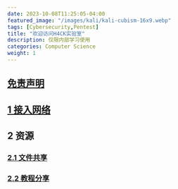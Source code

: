 ```yaml
---
date: 2023-10-08T11:25:05-04:00
featured_image: "/images/kali/kali-cubism-16x9.webp"
tags: [Cybersecurity,Pentest]
title: "欢迎访问H4CK实验室"
description: 仅限内部学习使用
categories: Computer Science
weight: 1
---
```

## [免责声明](/disclaimer/zh-cn/)

## [1 接入网络](/tutorials/accessnetwork/)

## 2 资源

### [2.1 文件共享](/tutorials/file/)

### [2.2 教程分享](/tutorials/tutorials/)




